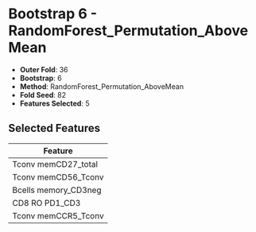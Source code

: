 # Bootstrap 6 - RandomForest_Permutation_AboveMean

- **Outer Fold**: 36
- **Bootstrap**: 6
- **Method**: RandomForest_Permutation_AboveMean
- **Fold Seed**: 82
- **Features Selected**: 5

## Selected Features

| Feature |
|---------|
| Tconv memCD27_total |
| Tconv memCD56_Tconv |
| Bcells memory_CD3neg |
| CD8 RO PD1_CD3 |
| Tconv memCCR5_Tconv |
